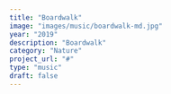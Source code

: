 ```yaml
---
title: "Boardwalk"
image: "images/music/boardwalk-md.jpg"
year: "2019"
description: "Boardwalk"
category: "Nature"
project_url: "#"
type: "music"
draft: false
---
```

